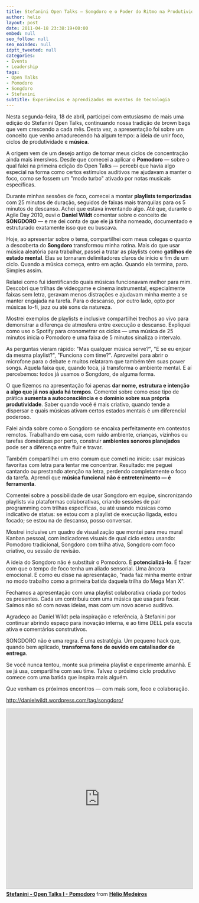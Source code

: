 ```yaml
---
title: Stefanini Open Talks – Songdoro e o Poder do Ritmo na Produtividade
author: helio
layout: post
date: 2011-04-18 23:38:19+00:00
embed: null
seo_follow: null
seo_noindex: null
idptt_tweeted: null
categories:
- Events
- Leadership
tags:
- Open Talks
- Pomodoro
- Songdoro
- Stefanini
subtitle: Experiências e aprendizados em eventos de tecnologia
---
```


Nesta segunda-feira, 18 de abril, participei com entusiasmo de mais uma edição do Stefanini Open Talks, continuando nossa tradição de brown bags que vem crescendo a cada mês. Desta vez, a apresentação foi sobre um conceito que venho amadurecendo há algum tempo: a ideia de unir foco, ciclos de produtividade e **música**.

A origem vem de um desejo antigo de tornar meus ciclos de concentração ainda mais imersivos. Desde que comecei a aplicar o **Pomodoro** — sobre o qual falei na primeira edição do Open Talks — percebi que havia algo especial na forma como certos estímulos auditivos me ajudavam a manter o foco, como se fossem um "modo turbo" ativado por notas musicais específicas.

Durante minhas sessões de foco, comecei a montar **playlists temporizadas** com 25 minutos de duração, seguidos de faixas mais tranquilas para os 5 minutos de descanso. Achei que estava inventando algo. Até que, durante o Agile Day 2010, ouvi o **Daniel Wildt** comentar sobre o conceito de **SONGDORO** — e me dei conta de que ele já tinha nomeado, documentado e estruturado exatamente isso que eu buscava.

Hoje, ao apresentar sobre o tema, compartilhei com meus colegas o quanto a descoberta do **Songdoro** transformou minha rotina. Mais do que usar música aleatória para trabalhar, passei a tratar as playlists como **gatilhos de estado mental**. Elas se tornaram delimitadores claros de início e fim de um ciclo. Quando a música começa, entro em ação. Quando ela termina, paro. Simples assim.

Relatei como fui identificando quais músicas funcionavam melhor para mim. Descobri que trilhas de videogame e cinema instrumental, especialmente faixas sem letra, geravam menos distrações e ajudavam minha mente a se manter engajada na tarefa. Para o descanso, por outro lado, opto por músicas lo-fi, jazz ou até sons da natureza.

Mostrei exemplos de playlists e inclusive compartilhei trechos ao vivo para demonstrar a diferença de atmosfera entre execução e descanso. Expliquei como uso o Spotify para cronometrar os ciclos — uma música de 25 minutos inicia o Pomodoro e uma faixa de 5 minutos sinaliza o intervalo.

As perguntas vieram rápido: "Mas qualquer música serve?", "E se eu enjoar da mesma playlist?", "Funciona com time?". Aproveitei para abrir o microfone para o debate e muitos relataram que também têm suas power songs. Aquela faixa que, quando toca, já transforma o ambiente mental. E aí percebemos: todos já usamos o Songdoro, de alguma forma.

O que fizemos na apresentação foi apenas **dar nome, estrutura e intenção a algo que já nos ajuda há tempos**. Comentei sobre como esse tipo de prática **aumenta a autoconsciência e o domínio sobre sua própria produtividade**. Saber quando você é mais criativo, quando tende a dispersar e quais músicas ativam certos estados mentais é um diferencial poderoso.

Falei ainda sobre como o Songdoro se encaixa perfeitamente em contextos remotos. Trabalhando em casa, com ruído ambiente, crianças, vizinhos ou tarefas domésticas por perto, construir **ambientes sonoros planejados** pode ser a diferença entre fluir e travar.

Também compartilhei um erro comum que cometi no início: usar músicas favoritas com letra para tentar me concentrar. Resultado: me peguei cantando ou prestando atenção na letra, perdendo completamente o foco da tarefa. Aprendi que **música funcional não é entretenimento — é ferramenta**.

Comentei sobre a possibilidade de usar Songdoro em equipe, sincronizando playlists via plataformas colaborativas, criando sessões de pair programming com trilhas específicas, ou até usando músicas como indicativo de status: se estou com a playlist de execução ligada, estou focado; se estou na de descanso, posso conversar.

Mostrei inclusive um quadro de visualização que montei para meu mural Kanban pessoal, com indicadores visuais de qual ciclo estou usando: Pomodoro tradicional, Songdoro com trilha ativa, Songdoro com foco criativo, ou sessão de revisão.

A ideia do Songdoro não é substituir o Pomodoro. É **potencializá-lo**. É fazer com que o tempo de foco tenha um aliado sensorial. Uma âncora emocional. E como eu disse na apresentação, "nada faz minha mente entrar no modo trabalho como a primeira batida daquela trilha do Mega Man X".

Fechamos a apresentação com uma playlist colaborativa criada por todos os presentes. Cada um contribuiu com uma música que usa para focar. Saímos não só com novas ideias, mas com um novo acervo auditivo.

Agradeço ao Daniel Wildt pela inspiração e referência, à Stefanini por continuar abrindo espaço para inovação interna, e ao time DELL pela escuta ativa e comentários construtivos.

SONGDORO não é uma regra. É uma estratégia. Um pequeno hack que, quando bem aplicado, **transforma fone de ouvido em catalisador de entrega**.

Se você nunca tentou, monte sua primeira playlist e experimente amanhã. E se já usa, compartilhe com seu time. Talvez o próximo ciclo produtivo comece com uma batida que inspira mais alguém.

Que venham os próximos encontros — com mais som, foco e colaboração.

<http://danielwildt.wordpress.com/tag/songdoro/>

<iframe src="https://www.slideshare.net/slideshow/embed_code/key/HSzpp8Lte0z1xp?startSlide=1" width="597" height="486" frameborder="0" marginwidth="0" marginheight="0" scrolling="no" style="border:1px solid #CCC; border-width:1px; margin-bottom:5px;max-width: 100%;" allowfullscreen></iframe> <div style="margin-bottom:5px"><strong> <a href="https://pt.slideshare.net/slideshow/stefanini-open-talks-i-pomodoro/6554537" title="Stefanini - Open Talks I - Pomodoro" target="_blank">Stefanini - Open Talks I - Pomodoro</a> </strong> from <strong> <a href="https://www.slideshare.net/heliomedeiros" target="_blank">Hélio Medeiros</a> </strong></div>

[1]: http://en.wikipedia.org/wiki/Brown_bag_seminars "Brown bags seminars"
[2]: /2011/01/13/stefanini-open-talks-pomodoro-technique/ "POMODORO"
